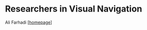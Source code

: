 # Researchers in Visual Navigation

Ali Farhadi \[[homepage](https://homes.cs.washington.edu/~ali/)\]
